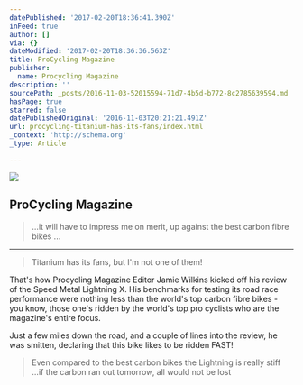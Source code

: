 ```yaml
---
datePublished: '2017-02-20T18:36:41.390Z'
inFeed: true
author: []
via: {}
dateModified: '2017-02-20T18:36:36.563Z'
title: ProCycling Magazine
publisher:
  name: Procycling Magazine
description: ''
sourcePath: _posts/2016-11-03-52015594-71d7-4b5d-b772-8c2785639594.md
hasPage: true
starred: false
datePublishedOriginal: '2016-11-03T20:21:21.491Z'
url: procycling-titanium-has-its-fans/index.html
_context: 'http://schema.org'
_type: Article

---
```

![](https://the-grid-user-content.s3-us-west-2.amazonaws.com/c7691d5d-f8cc-4962-a060-875e5f898835.jpg)

## ProCycling Magazine

> ...it will have to impress me on merit, up against the best carbon fibre bikes ...

---

> Titanium has its fans, but I'm not one of them!

That's how Procycling Magazine Editor Jamie Wilkins kicked off his review of the Speed Metal Lightning X. His benchmarks for testing its road race performance were nothing less than the world's top carbon fibre bikes - you know, those one's ridden by the world's top pro cyclists who are the magazine's entire focus.

Just a few miles down the road, and a couple of lines into the review, he was smitten, declaring that this bike likes to be ridden FAST!

> Even compared to the best carbon bikes the Lightning is really stiff ...if the carbon ran out tomorrow, all would not be lost